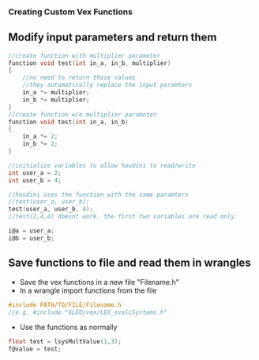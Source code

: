 ### Creating Custom Vex Functions ###


## Modify input parameters and return them ##
```C
//create function with multiplier parameter
function void test(int in_a, in_b, multiplier)
{
    //no need to return those values
    //they automatically replace the input paramters
    in_a *= multiplier;
    in_b *= multiplier;
}
//create function w/o multiplier parameter
function void test(int in_a, in_b)
{
    in_a *= 2;
    in_b *= 2;  
}

//initialize variables to allow houdini to read/write
int user_a = 2;
int user_b = 4;

//houdini uses the function with the same paramters
//test(user_a, user_b);
test(user_a, user_b, 4);
//test(2,4,4) doesnt work. the first two variables are read only

i@a = user_a;
i@b = user_b;
```
## Save functions to file and read them in wrangles ##
* Save the vex functions in a new file "Filename.h"
* In a wrangle import functions from the file 
```C
#include PATH/TO/FILE/Filename.h
//e.g. #include "$LEO/vex/LEO_evalLSystems.h"
```
* Use the functions as normally
```C
float test = lsysMultValue(1,3);
f@value = test;
```
